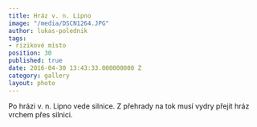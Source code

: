 ```yaml
---
title: Hráz v. n. Lipno
image: "/media/DSCN1264.JPG"
author: lukas-polednik
tags:
- rizikové místo
position: 30
published: true
date: 2016-04-30 13:43:33.000000000 Z
category: gallery
layout: photo
---
```

Po hrázi v. n. Lipno vede silnice. Z přehrady na tok musí vydry přejít
hráz vrchem přes silnici.
